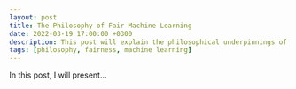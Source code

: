 ```yaml
---
layout: post
title: The Philosophy of Fair Machine Learning
date: 2022-03-19 17:00:00 +0300
description: This post will explain the philosophical underpinnings of statistical and causal fair machine learning.
tags: [philosophy, fairness, machine learning]
---
```

In this post, I will present...
